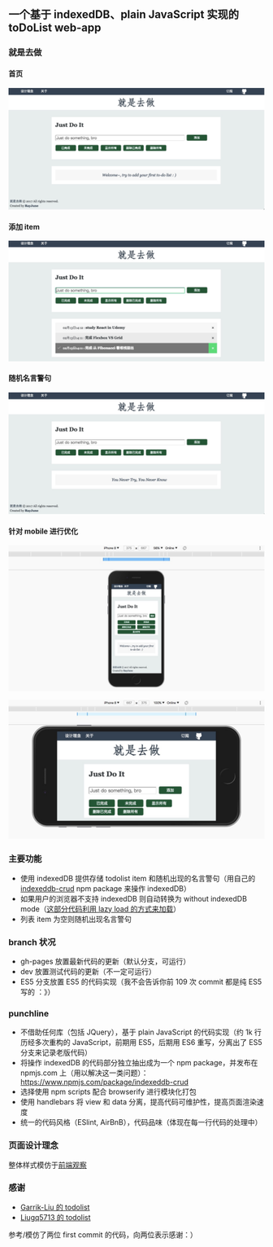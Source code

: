 ## 一个基于 indexedDB、plain JavaScript 实现的 toDoList web-app

### 就是去做

#### 首页

![首页](READEME_images/1.png)

#### 添加 item

![todolist](READEME_images/2.png)

#### 随机名言警句

![随机名言警句](READEME_images/3.png)

#### 针对 mobile 进行优化

![mobile 1](READEME_images/4.png)

![mobile 2](READEME_images/5.png)

### 主要功能

* 使用 indexedDB 提供存储 todolist item 和随机出现的名言警句（用自己的 [indexeddb-crud](https://www.npmjs.com/package/indexeddb-crud) npm package 来操作 indexedDB）
* 如果用户的浏览器不支持 indexedDB 则自动转换为 without indexedDB mode（[这部分代码利用 lazy load 的方式来加载](https://github.com/RayJune/JustToDo/blob/gh-pages/src/scripts/utlis/lazyLoadWithoutDB.js)）
* 列表 item 为空则随机出现名言警句

### branch 状况

* gh-pages 放置最新代码的更新（默认分支，可运行）
* dev 放置测试代码的更新（不一定可运行）
* ES5 分支放置 ES5 的代码实现（我不会告诉你前 109 次 commit 都是纯 ES5 写的 ：》）

### punchline

* 不借助任何库（包括 JQuery），基于 plain JavaScript 的代码实现（约 1k 行历经多次重构的 JavaScript，前期用 ES5，后期用 ES6 重写，分离出了 ES5 分支来记录老版代码）
* 将操作 indexedDB 的代码部分独立抽出成为一个 npm package，并发布在 npmjs.com 上（用以解决这一类问题）：https://www.npmjs.com/package/indexeddb-crud
* 选择使用 npm scripts 配合 browserify 进行模块化打包
* 使用 handlebars 将 view 和 data 分离，提高代码可维护性，提高页面渲染速度
* 统一的代码风格（ESlint, AirBnB），代码品味（体现在每一行代码的处理中）

### 页面设计理念

整体样式模仿于[前端观察](https://www.qianduan.net)

### 感谢

* [Garrik-Liu 的 todolist](https://github.com/Garrik-Liu/practises-web/tree/master/cases/12.toDoList)
* [Liugq5713 的 todolist](https://github.com/Liugq5713/Todolist)

参考/模仿了两位 first commit 的代码，向两位表示感谢：）
